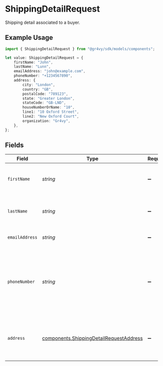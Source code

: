 # ShippingDetailRequest

Shipping detail associated to a buyer.

## Example Usage

```typescript
import { ShippingDetailRequest } from "@gr4vy/sdk/models/components";

let value: ShippingDetailRequest = {
    firstName: "John",
    lastName: "Lunn",
    emailAddress: "john@example.com",
    phoneNumber: "+1234567890",
    address: {
        city: "London",
        country: "GB",
        postalCode: "789123",
        state: "Greater London",
        stateCode: "GB-LND",
        houseNumberOrName: "10",
        line1: "10 Oxford Street",
        line2: "New Oxford Court",
        organization: "Gr4vy",
    },
};
```

## Fields

| Field                                                                                                                                             | Type                                                                                                                                              | Required                                                                                                                                          | Description                                                                                                                                       | Example                                                                                                                                           |
| ------------------------------------------------------------------------------------------------------------------------------------------------- | ------------------------------------------------------------------------------------------------------------------------------------------------- | ------------------------------------------------------------------------------------------------------------------------------------------------- | ------------------------------------------------------------------------------------------------------------------------------------------------- | ------------------------------------------------------------------------------------------------------------------------------------------------- |
| `firstName`                                                                                                                                       | *string*                                                                                                                                          | :heavy_minus_sign:                                                                                                                                | The first name(s) or given name for the buyer.                                                                                                    | John                                                                                                                                              |
| `lastName`                                                                                                                                        | *string*                                                                                                                                          | :heavy_minus_sign:                                                                                                                                | The last name, or family name, of the buyer.                                                                                                      | Lunn                                                                                                                                              |
| `emailAddress`                                                                                                                                    | *string*                                                                                                                                          | :heavy_minus_sign:                                                                                                                                | The email address for the buyer.                                                                                                                  | john@example.com                                                                                                                                  |
| `phoneNumber`                                                                                                                                     | *string*                                                                                                                                          | :heavy_minus_sign:                                                                                                                                | The phone number for the buyer which should be formatted according to the<br/>[E164 number standard](https://www.twilio.com/docs/glossary/what-e164). | +1234567890                                                                                                                                       |
| `address`                                                                                                                                         | [components.ShippingDetailRequestAddress](../../models/components/shippingdetailrequestaddress.md)                                                | :heavy_minus_sign:                                                                                                                                | The physical shipping address associated to this buyer.                                                                                           |                                                                                                                                                   |
